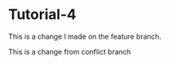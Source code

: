 # Tutorial-4

This is a change I made on the feature branch.


This is a change from conflict branch 
